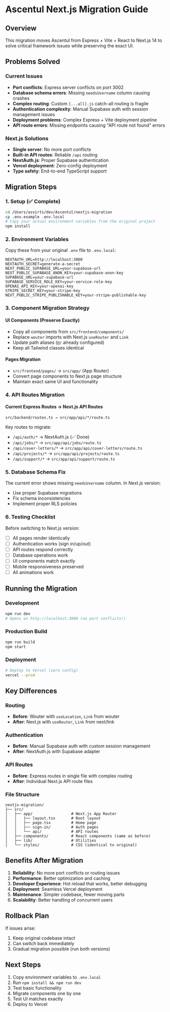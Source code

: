 # Ascentul Next.js Migration Guide

## Overview

This migration moves Ascentul from Express + Vite + React to Next.js 14 to solve critical framework issues while preserving the exact UI.

## Problems Solved

### Current Issues
- **Port conflicts**: Express server conflicts on port 3002
- **Database schema errors**: Missing `needsUsername` column causing crashes
- **Complex routing**: Custom `[...all].js` catch-all routing is fragile
- **Authentication complexity**: Manual Supabase auth with session management issues
- **Deployment problems**: Complex Express + Vite deployment pipeline
- **API route errors**: Missing endpoints causing "API route not found" errors

### Next.js Solutions
- **Single server**: No more port conflicts
- **Built-in API routes**: Reliable `/api` routing
- **NextAuth.js**: Proper Supabase authentication
- **Vercel deployment**: Zero-config deployment
- **Type safety**: End-to-end TypeScript support

## Migration Steps

### 1. Setup (✅ Complete)
```bash
cd /Users/asvirts/dev/Ascentul/nextjs-migration
cp .env.example .env.local
# Copy your actual environment variables from the original project
npm install
```

### 2. Environment Variables
Copy these from your original `.env` file to `.env.local`:
```
NEXTAUTH_URL=http://localhost:3000
NEXTAUTH_SECRET=generate-a-secret
NEXT_PUBLIC_SUPABASE_URL=your-supabase-url
NEXT_PUBLIC_SUPABASE_ANON_KEY=your-supabase-anon-key
SUPABASE_URL=your-supabase-url
SUPABASE_SERVICE_ROLE_KEY=your-service-role-key
OPENAI_API_KEY=your-openai-key
STRIPE_SECRET_KEY=your-stripe-key
NEXT_PUBLIC_STRIPE_PUBLISHABLE_KEY=your-stripe-publishable-key
```

### 3. Component Migration Strategy

#### UI Components (Preserve Exactly)
- Copy all components from `src/frontend/components/` 
- Replace `wouter` imports with Next.js `useRouter` and `Link`
- Update path aliases (`@/` already configured)
- Keep all Tailwind classes identical

#### Pages Migration
- `src/frontend/pages/` → `src/app/` (App Router)
- Convert page components to Next.js page structure
- Maintain exact same UI and functionality

### 4. API Routes Migration

#### Current Express Routes → Next.js API Routes
```
src/backend/routes.ts → src/app/api/*/route.ts
```

Key routes to migrate:
- `/api/auth/*` → NextAuth.js (✅ Done)
- `/api/jobs/*` → `src/app/api/jobs/route.ts`
- `/api/cover-letters/*` → `src/app/api/cover-letters/route.ts`
- `/api/projects/*` → `src/app/api/projects/route.ts`
- `/api/support/*` → `src/app/api/support/route.ts`

### 5. Database Schema Fix

The current error shows missing `needsUsername` column. In Next.js version:
- Use proper Supabase migrations
- Fix schema inconsistencies
- Implement proper RLS policies

### 6. Testing Checklist

Before switching to Next.js version:
- [ ] All pages render identically
- [ ] Authentication works (sign in/up/out)
- [ ] API routes respond correctly
- [ ] Database operations work
- [ ] UI components match exactly
- [ ] Mobile responsiveness preserved
- [ ] All animations work

## Running the Migration

### Development
```bash
npm run dev
# Opens on http://localhost:3000 (no port conflicts!)
```

### Production Build
```bash
npm run build
npm start
```

### Deployment
```bash
# Deploy to Vercel (zero config)
vercel --prod
```

## Key Differences

### Routing
- **Before**: Wouter with `useLocation`, `Link` from wouter
- **After**: Next.js with `useRouter`, `Link` from next/link

### Authentication  
- **Before**: Manual Supabase auth with custom session management
- **After**: NextAuth.js with Supabase adapter

### API Routes
- **Before**: Express routes in single file with complex routing
- **After**: Individual Next.js API route files

### File Structure
```
nextjs-migration/
├── src/
│   ├── app/                 # Next.js App Router
│   │   ├── layout.tsx       # Root layout
│   │   ├── page.tsx         # Home page
│   │   ├── sign-in/         # Auth pages
│   │   └── api/             # API routes
│   ├── components/          # React components (same as before)
│   ├── lib/                 # Utilities
│   └── styles/              # CSS (identical to original)
```

## Benefits After Migration

1. **Reliability**: No more port conflicts or routing issues
2. **Performance**: Better optimization and caching
3. **Developer Experience**: Hot reload that works, better debugging
4. **Deployment**: Seamless Vercel deployment
5. **Maintenance**: Simpler codebase, fewer moving parts
6. **Scalability**: Better handling of concurrent users

## Rollback Plan

If issues arise:
1. Keep original codebase intact
2. Can switch back immediately
3. Gradual migration possible (run both versions)

## Next Steps

1. Copy environment variables to `.env.local`
2. Run `npm install && npm run dev`
3. Test basic functionality
4. Migrate components one by one
5. Test UI matches exactly
6. Deploy to Vercel